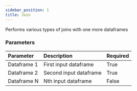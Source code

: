 ```yaml
---
sidebar_position: 1
title: Join
---
```


Performs various types of joins with one more dataframes

### Parameters

| Parameter   | Description            | Required |
| :---------- | :--------------------- | :------- |
| Dataframe 1 | First input dataframe  | True     |
| Dataframe 2 | Second input dataframe | True     |
| Dataframe N | Nth input dataframe    | False    |
